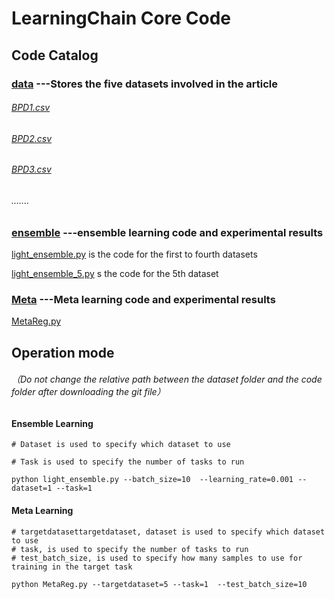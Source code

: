 # LearningChain Core Code

## Code Catalog
### [data](data)     ---Stores the five datasets involved in the article
###### [BPD1.csv](data%2FBPD1.csv)
###### [BPD2.csv](data%2FBPD2.csv)
###### [BPD3.csv](data%2FBPD3.csv)
###### .......
### [ensemble](ensemble)   ---ensemble learning code and experimental results

[light_ensemble.py](ensemble%2Flight_ensemble.py) is the code for the first to fourth datasets

[light_ensemble_5.py](ensemble%2Flight_ensemble_5.py) s the code for the 5th dataset

### [Meta](Meta)   ---Meta learning code and experimental results


[MetaReg.py](Meta%2FMetaReg.py)

## Operation mode

###### （Do not change the relative path between the dataset folder and the code folder after downloading the git file）

#### Ensemble Learning

````
# Dataset is used to specify which dataset to use

# Task is used to specify the number of tasks to run

python light_ensemble.py --batch_size=10  --learning_rate=0.001 --dataset=1 --task=1
````

#### Meta Learning

````
# targetdatasettargetdataset, dataset is used to specify which dataset to use
# task, is used to specify the number of tasks to run
# test_batch_size, is used to specify how many samples to use for training in the target task

python MetaReg.py --targetdataset=5 --task=1  --test_batch_size=10
````
